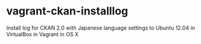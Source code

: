 vagrant-ckan-installlog
=======================

Install log for CKAN 2.0 with Japanese language settings to Ubuntu 12.04 in VirtualBox in Vagrant in OS X
